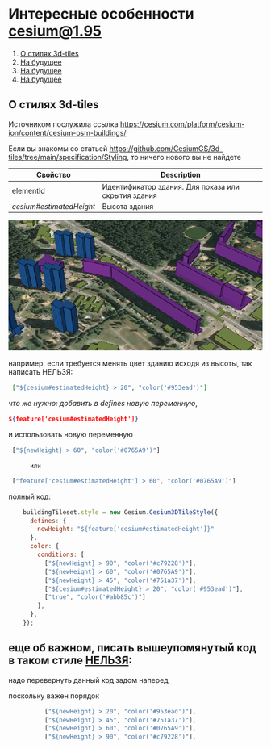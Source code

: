 # Интересные особенности cesium@1.95
1. [О стилях 3d-tiles ](#--3d-tiles)
2. [На будущее](#ex)
3. [На будущее](#ex)
4. [На будущее](#ex)


## О стилях 3d-tiles 

Источником послужила ссылка https://cesium.com/platform/cesium-ion/content/cesium-osm-buildings/

Если вы знакомы со статьей https://github.com/CesiumGS/3d-tiles/tree/main/specification/Styling, то ничего нового вы не найдете

| Свойство                  | Description                                         |
|---------------------------|-----------------------------------------------------|
| elementId                 | Идентификатор здания. Для показа или скрытия здания |
| *cesium#estimatedHeight*	 | Высота здания                                       |

![img_1.png](img_1.png)

например, если требуется менять цвет зданию исходя из высоты, так написать НЕЛЬЗЯ:
```json
 ["${cesium#estimatedHeight} > 20", "color('#953ead')"] 
```

*что же нужно: добавить в defines новую переменную*,
```json 
${feature['cesium#estimatedHeight']} 
``` 
и использовать новую переменную
```javascript
 ["${newHeight} > 60", "color('#0765A9')"]
```
          или
```javascript
 ["feature['cesium#estimatedHeight'] > 60", "color('#0765A9')"]
```
полный код:

```javascript 
    buildingTileset.style = new Cesium.Cesium3DTileStyle({
      defines: {
        newHeight: "${feature['cesium#estimatedHeight']}"
      },
      color: {
        conditions: [
          ["${newHeight} > 90", "color('#c79228')"],
          ["${newHeight} > 60", "color('#0765A9')"],
          ["${newHeight} > 45", "color('#751a37')"],
          ["${cesium#estimatedHeight} > 20", "color('#953ead')"],
          ["true", "color('#abb85c')"]
        ],
      },
    });
```

## еще об важном, писать вышеупомянутый код в таком стиле <ins>**НЕЛЬЗЯ**</ins>:
надо перевернуть данный код задом наперед

поскольку важен порядок
```javascript
          ["${newHeight} > 20", "color('#953ead')"],
          ["${newHeight} > 45", "color('#751a37')"],
          ["${newHeight} > 60", "color('#0765A9')"],
          ["${newHeight} > 90", "color('#c79228')"],
```
